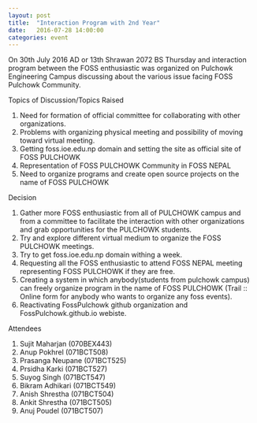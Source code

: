 ```yaml
---
layout: post
title:  "Interaction Program with 2nd Year"
date:   2016-07-28 14:00:00
categories: event
---
```


On 30th July 2016 AD or 13th Shrawan 2072 BS Thursday and interaction program between the FOSS enthusiastic was organized on Pulchowk Engineering Campus discussing about the various issue facing FOSS Pulchowk Community.

Topics of Discussion/Topics Raised

1. Need for formation of official committee for collaborating with other organizations.
2. Problems with organizing physical meeting and possibility of moving toward virtual meeting.
3. Getting foss.ioe.edu.np domain and setting the site as official site of FOSS PULCHOWK
4. Representation of FOSS PULCHOWK Community in FOSS NEPAL
5. Need to organize programs and create open source projects on the name of FOSS PULCHOWK

Decision

1. Gather more FOSS enthusiastic from all of PULCHOWK campus and from a committee to facilitate the interaction with other organizations and grab opportunities for the PULCHOWK students.
2. Try and explore different virtual medium to organize the FOSS PULCHOWK meetings.
3. Try to get foss.ioe.edu.np domain withing a week.
4. Requesting all the FOSS enthusiastic to attend FOSS NEPAL meeting representing FOSS PULCHOWK if they are free.
5. Creating a system in which anybody(students from pulchowk campus) can freely organize program in the name of FOSS PULCHOWK (Trail :: Online form for anybody who wants to organize any foss events).
6. Reactivating FossPulchowk github organization and FossPulchowk.github.io webiste.

Attendees

1. Sujit Maharjan (070BEX443)
2. Anup Pokhrel (071BCT508)
3. Prasanga Neupane (071BCT525)
4. Prsidha Karki (071BCT527)
5. Suyog Singh (071BCT547)
6. Bikram Adhikari (071BCT549)
7. Anish Shrestha (071BCT504)
8. Ankit Shrestha (071BCT505)
9. Anuj Poudel (071BCT507)
